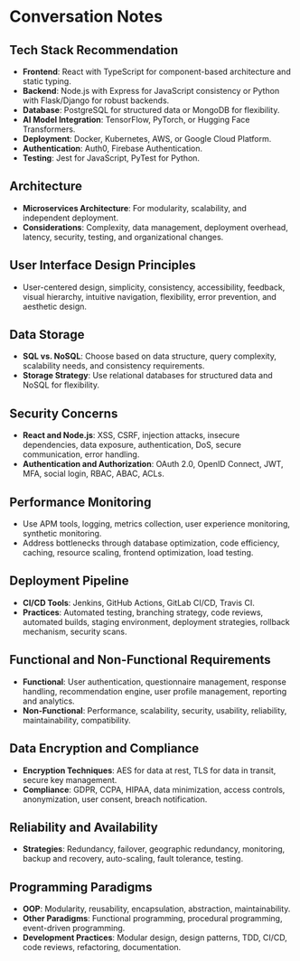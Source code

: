 # Conversation Notes

## Tech Stack Recommendation
- **Frontend**: React with TypeScript for component-based architecture and static typing.
- **Backend**: Node.js with Express for JavaScript consistency or Python with Flask/Django for robust backends.
- **Database**: PostgreSQL for structured data or MongoDB for flexibility.
- **AI Model Integration**: TensorFlow, PyTorch, or Hugging Face Transformers.
- **Deployment**: Docker, Kubernetes, AWS, or Google Cloud Platform.
- **Authentication**: Auth0, Firebase Authentication.
- **Testing**: Jest for JavaScript, PyTest for Python.

## Architecture
- **Microservices Architecture**: For modularity, scalability, and independent deployment.
- **Considerations**: Complexity, data management, deployment overhead, latency, security, testing, and organizational changes.

## User Interface Design Principles
- User-centered design, simplicity, consistency, accessibility, feedback, visual hierarchy, intuitive navigation, flexibility, error prevention, and aesthetic design.

## Data Storage
- **SQL vs. NoSQL**: Choose based on data structure, query complexity, scalability needs, and consistency requirements.
- **Storage Strategy**: Use relational databases for structured data and NoSQL for flexibility.

## Security Concerns
- **React and Node.js**: XSS, CSRF, injection attacks, insecure dependencies, data exposure, authentication, DoS, secure communication, error handling.
- **Authentication and Authorization**: OAuth 2.0, OpenID Connect, JWT, MFA, social login, RBAC, ABAC, ACLs.

## Performance Monitoring
- Use APM tools, logging, metrics collection, user experience monitoring, synthetic monitoring.
- Address bottlenecks through database optimization, code efficiency, caching, resource scaling, frontend optimization, load testing.

## Deployment Pipeline
- **CI/CD Tools**: Jenkins, GitHub Actions, GitLab CI/CD, Travis CI.
- **Practices**: Automated testing, branching strategy, code reviews, automated builds, staging environment, deployment strategies, rollback mechanism, security scans.

## Functional and Non-Functional Requirements
- **Functional**: User authentication, questionnaire management, response handling, recommendation engine, user profile management, reporting and analytics.
- **Non-Functional**: Performance, scalability, security, usability, reliability, maintainability, compatibility.

## Data Encryption and Compliance
- **Encryption Techniques**: AES for data at rest, TLS for data in transit, secure key management.
- **Compliance**: GDPR, CCPA, HIPAA, data minimization, access controls, anonymization, user consent, breach notification.

## Reliability and Availability
- **Strategies**: Redundancy, failover, geographic redundancy, monitoring, backup and recovery, auto-scaling, fault tolerance, testing.

## Programming Paradigms
- **OOP**: Modularity, reusability, encapsulation, abstraction, maintainability.
- **Other Paradigms**: Functional programming, procedural programming, event-driven programming.
- **Development Practices**: Modular design, design patterns, TDD, CI/CD, code reviews, refactoring, documentation.